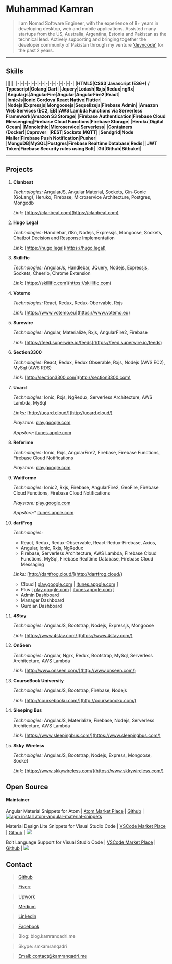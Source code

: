 # Muhammad Kamran

> I am Nomad Software Engineer, with the experience of 8+ years in developing desktop, web and mobile applications. Assisted many startups from the US, Australia, Argentina, Estonia and Pakistan as the technical lead. Actively supporting and bringing together the developer community of Pakistan through my venture ['devncode'](http://devncode.tech) for the past 2 years.

***

## Skills

||||||
|-|-|-|-|-|-|-|-|-|-|-|-|-|-|-|-|
|**HTML5**|**CSS3**|**Javascript (ES6+) / Typescript**|**Golang**|**Dart**|
|**Jquery**|**Lodash**|**Rxjs**|**Redux**|**ngRx**|
|**Angularjs**|**AngularFire**|**Angular**|**AngularFire2**|**React**|
|**IonicJs**|**Ionic**|**Cordova**|**React Native**|**Flutter**|
|**Nodejs**|**Expressjs**|**Mongoosejs**|**Sequelizejs**|**Firebase Admin**|
|**Amazon Web Services (EC2, EB)**|**AWS Lambda Functions via Serverless Framework**|**Amazon S3 Storage**|
|**Firebase Authentication**|**Firebase Cloud Messenging**|**Firebase Cloud Functions**|**Firebase Storage**|
|**Heroku**|**Digital Ocean**|
|**Monolethic**|**Microservice**|**Serverless**|
|**Containers (Docker)**|**Caprover**|
|**REST**|**Sockets**|**MQTT**|
|**Sendgrid**|**Node Mailer**|**Firebase Push Notification**|**Pusher**|
|**MongoDB**|**MySQL**|**Postgres**|**Firebase Realtime Database**|**Redis**|
|**JWT Token**|**Firebase Security rules using Bolt**|
|**Git**|**Github**|**Bitbuket**|

***

## Projects

1.  **Clanbeat**

    *Technologies:* AngularJS, Angular Material, Sockets, Gin-Gonic (GoLang), Heruko, Firebase, Microservice Architecture, Postgres, Mongodb

    *Link:* [https://clanbeat.com](https://clanbeat.com)

0. **Hugo Legal**

    *Technologies:* Handlebar, i18n, Nodejs, Expressjs, Mongoose, Sockets, Chatbot Decision and Response Implementation 

    *Link:* [https://hugo.legal](https://hugo.legal)

0. **Skillific**

    *Technologies:* AngularJs, Handlebar, JQuery, Nodejs, Expressjs, Sockets, Cheerio, Chrome Extension

    *Link:* [https://skillific.com](https://skillific.com)

0. **Votemo**

    *Technologies:* React, Redux, Redux-Obervable, Rxjs

    *Link:* [https://www.votemo.eu](https://www.votemo.eu)

0. **Surewire**

    *Technologies:* Angular, Materialize, Rxjs, AngularFire2, Firebase

    *Link:* [https://feed.superwire.io/feeds](https://feed.superwire.io/feeds)

0. **Section3300**

    *Technologies:* React, Redux, Redux Obserable, Rxjs, Nodejs (AWS EC2), MySql (AWS RDS)

    *Link:* [http://section3300.com](http://section3300.com)

0. **Ucard**

    *Technologies:* Ionic, Rxjs, NgRedux, Serverless Architecture, AWS Lambda, MySql

    *Links:* [http://ucard.cloud/](http://ucard.cloud/)
    
    *Playstore:* [play.google.com](https://play.google.com/store/apps/details?id=cloud.ucard.basic)

    *Appstore:* [itunes.apple.com](https://itunes.apple.com/us/app/ucard-cloud/id1216466125?ls=1&mt=8)

0. **Referime**

    *Technologies:* Ionic, Rxjs, AngularFire2, Firebase, Firebase Functions, Firebase Cloud Notifications
    
    *Playstore:* [play.google.com](https://play.google.com/store/apps/details?id=com.algorithmous.referime)

0. **Waitforme**

    *Technologies:* Ionic2, Rxjs, Firebase, AngularFire2, GeoFire, Firebase Cloud Functions, Firebase Cloud Notifications
    
    *Playstore:* [play.google.com](https://play.google.com/store/apps/details?id=com.happio.waitforme.rider&hl=en)

    *Appstore:** [itunes.apple.com](https://itunes.apple.com/th/app/waitforme/id1241266805?mt=8)

0. **dartFrog**

    *Technologies:*
    - React, Redux, Redux-Observable, React-Redux-Firebase, Axios,
    - Angular, Ionic, Rxjs, NgRedux
    - Firebase, Serverless Architecture, AWS Lambda, Firebase Cloud Functions, MySql, Firebase Realtime Database, Firebase Cloud Messaging

    *Links:* [http://dartfrog.cloud/](http://dartfrog.cloud/)

    - Cloud [ [play.google.com](https://play.google.com/store/apps/details?id=cloud.dartfrog.basic) | [itunes.appgle.com](https://itunes.apple.com/us/app/dartfrog-cloud/id1201223764?ls=1&mt=8) ]
    - Plus [ [play.google.com](https://play.google.com/store/apps/details?id=cloud.dartfrog.business) | [itunes.appgle.com](https://itunes.apple.com/th/app/dartfrog-cloud-business-soho/id1244686179?mt=8) ]
    - Admin Dashboard
    - Manager Dashboard
    - Gurdian Dashboard

0. **4Stay**

    *Technologies:* AngularJS, Bootstrap, Nodejs, Expressjs, Mongoose
    
    *Link:* [https://www.4stay.com/](https://www.4stay.com/)

0. **OnSeen**
    
    *Technologies:* Angular, Ngrx, Redux, Bootstrap, MySql, Serverless Architecture, AWS Lambda
    
    *Link:* [http://www.onseen.com/](http://www.onseen.com/)

0. **CourseBook University**

    *Technologies:* AngularJS, Bootstrap, Firebase, Nodejs

    *Link:* [http://coursebooku.com/](http://coursebooku.com/)

0. **Sleeping Bus**

    *Technologies:* AngularJS, Materialize, Firebase, Nodejs, Serverless Architecture, AWS Lambda

    *Link:* [https://www.sleepingbus.com/](https://www.sleepingbus.com/)

0. **Skky Wireless**

    *Technologies:* AngularJS, Bootstrap, Nodejs, Express, Mongoose, Socket

    *Link:* [https://www.skkywireless.com/](https://www.skkywireless.com/)

## Open Source 

#### Maintainer

  Angular Material Snippets for Atom | [Atom Market Place](https://atom.io/packages/atom-angular-material-snippets?lipi=urn%3Ali%3Apage%3Ad_flagship3_profile_view_base%3BXvukosGMSaK9Jahp8hzDKw%3D%3D) | [Github](https://github.com/smkamranqadri/atom-angular-material-snippets) | [![apm install atom-angular-material-snippets](https://apm-badges.herokuapp.com/apm/atom-angular-material-snippets.svg)](https://atom.io/packages/atom-angular-material-snippets)
  
  Material Design Lite Snippets for Visual Studio Code | [VSCode Market Place](https://marketplace.visualstudio.com/items?itemName=smkamranqadri.vscode-material-design-lite-snippets) | [Github](https://github.com/smkamranqadri/vscode-material-design-lite-snippets) | ![](https://vsmarketplacebadge.apphb.com/installs-short/smkamranqadri.vscode-material-design-lite-snippets.svg)
  
  Bolt Language Support for Visual Studio Code | [VSCode Market Place](https://marketplace.visualstudio.com/items?itemName=smkamranqadri.vscode-bolt-language) | [Github](https://github.com/smkamranqadri/vscode-bolt-language) | ![](https://vsmarketplacebadge.apphb.com/installs-short/smkamranqadri.vscode-bolt-language.svg)


## Contact

> [Github](https://github.com/smkamranqadri)

> [Fiverr](https://www.fiverr.com/smkamranqadri)

> [Upwork](https://www.upwork.com/o/profiles/users/_~0110e972200c426be4/)

> [Medium](https://medium.com/@muhammadkamranqadri)

> [Linkedin](https://www.linkedin.com/in/smkamranqadri/)

> [Facebook](facebook.com/devkamran)

> Blog: blog.kamranqadri.me

> Skype: smkamranqadri

> [Email: contact@kamranqadri.me](mailto:contact@kamranqadri.me)

